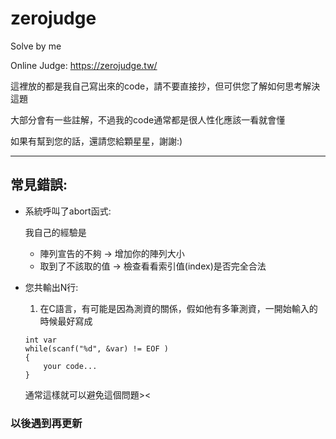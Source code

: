 # zerojudge
Solve by me

Online Judge: https://zerojudge.tw/

這裡放的都是我自己寫出來的code，請不要直接抄，但可供您了解如何思考解決這題

大部分會有一些註解，不過我的code通常都是很人性化應該一看就會懂

如果有幫到您的話，還請您給顆星星，謝謝:)

---
## 常見錯誤:
+ 系統呼叫了abort函式:

    我自己的經驗是
    +   陣列宣告的不夠 -> 增加你的陣列大小
    +   取到了不該取的值 -> 檢查看看索引值(index)是否完全合法
    
+ 您共輸出N行:

    1. 在C語言，有可能是因為測資的關係，假如他有多筆測資，一開始輸入的時候最好寫成
    ```
    int var
    while(scanf("%d", &var) != EOF )
    {
        your code...
    }
    ```
    通常這樣就可以避免這個問題><
    
### 以後遇到再更新
